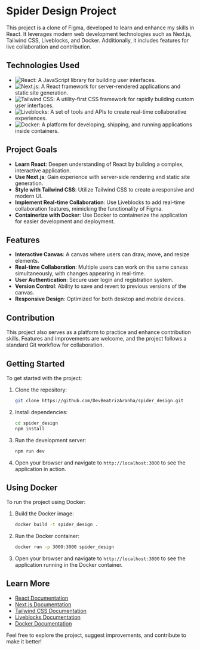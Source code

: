 # Spider Design Project

This project is a clone of Figma, developed to learn and enhance my skills in React. It leverages modern web development technologies such as Next.js, Tailwind CSS, Liveblocks, and Docker. Additionally, it includes features for live collaboration and contribution.

## Technologies Used

- ![React](https://img.shields.io/badge/React-61DAFB?style=for-the-badge&logo=react&logoColor=white): A JavaScript library for building user interfaces.
- ![Next.js](https://img.shields.io/badge/Next.js-000000?style=for-the-badge&logo=next-dot-js&logoColor=white): A React framework for server-rendered applications and static site generation.
- ![Tailwind CSS](https://img.shields.io/badge/Tailwind_CSS-38B2AC?style=for-the-badge&logo=tailwind-css&logoColor=white): A utility-first CSS framework for rapidly building custom user interfaces.
- ![Liveblocks](https://img.shields.io/badge/Liveblocks-000000?style=for-the-badge&logo=liveblocks&logoColor=white): A set of tools and APIs to create real-time collaborative experiences.
- ![Docker](https://img.shields.io/badge/Docker-2496ED?style=for-the-badge&logo=docker&logoColor=white): A platform for developing, shipping, and running applications inside containers.


## Project Goals

- **Learn React**: Deepen understanding of React by building a complex, interactive application.
- **Use Next.js**: Gain experience with server-side rendering and static site generation.
- **Style with Tailwind CSS**: Utilize Tailwind CSS to create a responsive and modern UI.
- **Implement Real-time Collaboration**: Use Liveblocks to add real-time collaboration features, mimicking the functionality of Figma.
- **Containerize with Docker**: Use Docker to containerize the application for easier development and deployment.

## Features

- **Interactive Canvas**: A canvas where users can draw, move, and resize elements.
- **Real-time Collaboration**: Multiple users can work on the same canvas simultaneously, with changes appearing in real-time.
- **User Authentication**: Secure user login and registration system.
- **Version Control**: Ability to save and revert to previous versions of the canvas.
- **Responsive Design**: Optimized for both desktop and mobile devices.

## Contribution

This project also serves as a platform to practice and enhance contribution skills. Features and improvements are welcome, and the project follows a standard Git workflow for collaboration.

## Getting Started

To get started with the project:

1. Clone the repository:
    ```sh
    git clone https://github.com/DevBeatrizAranha/spider_design.git
    ```
2. Install dependencies:
    ```sh
    cd spider_design
    npm install
    ```
3. Run the development server:
    ```sh
    npm run dev
    ```
4. Open your browser and navigate to `http://localhost:3000` to see the application in action.

## Using Docker

To run the project using Docker:

1. Build the Docker image:
    ```sh
    docker build -t spider_design .
    ```
2. Run the Docker container:
    ```sh
    docker run -p 3000:3000 spider_design
    ```
3. Open your browser and navigate to `http://localhost:3000` to see the application running in the Docker container.

## Learn More

- [React Documentation](https://reactjs.org/docs/getting-started.html)
- [Next.js Documentation](https://nextjs.org/docs)
- [Tailwind CSS Documentation](https://tailwindcss.com/docs)
- [Liveblocks Documentation](https://liveblocks.io/docs)
- [Docker Documentation](https://docs.docker.com/)

Feel free to explore the project, suggest improvements, and contribute to make it better!
